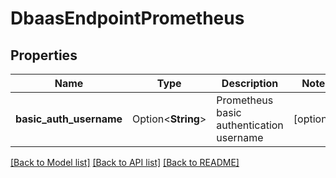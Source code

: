 # DbaasEndpointPrometheus

## Properties

Name | Type | Description | Notes
------------ | ------------- | ------------- | -------------
**basic_auth_username** | Option<**String**> | Prometheus basic authentication username | [optional]

[[Back to Model list]](../README.md#documentation-for-models) [[Back to API list]](../README.md#documentation-for-api-endpoints) [[Back to README]](../README.md)


